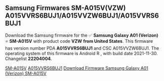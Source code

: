 <h2>Samsung Firmwares SM-A015V(VZW) A015VVRS6BUJ1/A015VVZW6BUJ1/A015VVRS6BUJ1</h2>
Download the Samsung firmware for the ✅ <strong>Samsung Galaxy A01 (Verizon) </strong> ⭐ <strong>SM-A015V</strong> with product code <strong>VZW</strong> <strong> from United States</strong>. This firmware has version number PDA <strong>A015VVRS6BUJ1</strong> and CSC A015VVZW6BUJ1. The operating system of this firmware is Android R , with build date 2021-11-30. Changelist <strong>22204004</strong>.


[SM-A015V](https://samfirm.shop/samsung/model/SM-A015V)
[A015VVRS6BUJ1](https://samfirm.shop/samsung/pda/A015VVRS6BUJ1)
[Download Firmware Samsung Galaxy A01 (Verizon) SM-A015V](https://samfirm.shop/samsung/firmware/478837)
